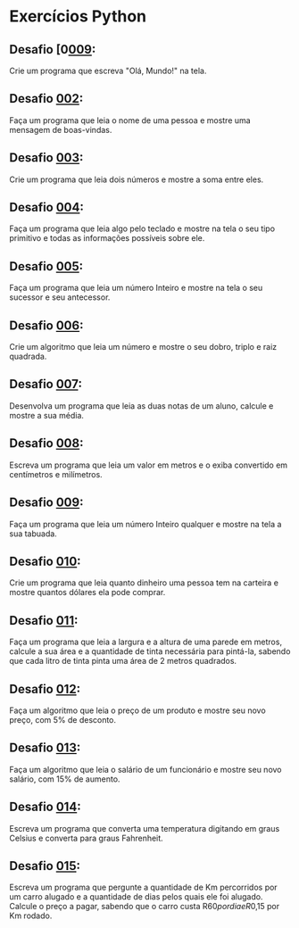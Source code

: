 # Exercícios Python

## Desafio [0[009](./desafio009.py):   
Crie um programa que escreva "Olá, Mundo!" na tela.

## Desafio [002](./desafio002.py):  
Faça um programa que leia o nome de uma pessoa e mostre uma mensagem de boas-vindas.

## Desafio [003](./desafio003.py):  
Crie um programa que leia dois números e mostre a soma entre eles.

## Desafio [004](./desafio004.py):  
Faça um programa que leia algo pelo teclado e mostre na tela o seu tipo primitivo e todas as informações possíveis sobre ele.

## Desafio [005](./desafio005.py):  
Faça um programa que leia um número Inteiro e mostre na tela o seu sucessor e seu antecessor.

## Desafio [006](./desafio006.py):  
Crie um algoritmo que leia um número e mostre o seu dobro, triplo e raiz quadrada.

## Desafio [007](./desafio007.py):  
Desenvolva um programa que leia as duas notas de um aluno, calcule e mostre a sua média.

## Desafio [008](./desafio008.py):  
Escreva um programa que leia um valor em metros e o exiba convertido em centímetros e milímetros.

## Desafio [009](./desafio009.py):  
Faça um programa que leia um número Inteiro qualquer e mostre na tela a sua tabuada.

## Desafio [010](./desafio010.py):  
Crie um programa que leia quanto dinheiro uma pessoa tem na carteira e mostre quantos dólares ela pode comprar.

## Desafio [011](./desafio011.py):  
Faça um programa que leia a largura e a altura de uma parede em metros, calcule a sua área e a quantidade de tinta necessária para pintá-la, sabendo que cada litro de tinta pinta uma área de 2 metros quadrados.

## Desafio [012](./desafio012.py):  
Faça um algoritmo que leia o preço de um produto e mostre seu novo preço, com 5% de desconto.

## Desafio [013](./desafio013.py):  
Faça um algoritmo que leia o salário de um funcionário e mostre seu novo salário, com 15% de aumento.

## Desafio [014](./desafio014.py):  
Escreva um programa que converta uma temperatura digitando em graus Celsius e converta para graus Fahrenheit.

## Desafio [015](./desafio015.py):  
Escreva um programa que pergunte a quantidade de Km percorridos por um carro alugado e a quantidade de dias pelos quais ele foi alugado. Calcule o preço a pagar, sabendo que o carro custa R$60 por dia e R$0,15 por Km rodado.